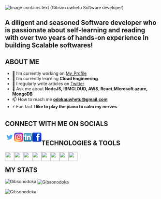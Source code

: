 <picture>
 <source media="(prefers-color-scheme: dark)" srcset="https://raw.githubusercontent.com/Gibsonodoka/Gibsonodoka/main/Gibson.png">
 <source media="(prefers-color-scheme: light)" srcset="https://raw.githubusercontent.com/Gibsonodoka/Gibsonodoka/main/Gibson.png">
 <img alt="Image contains text (Gibson uwhetu Software developer)" src="Image contains text (Gibson uwhetu)">
</picture>

## A diligent and seasoned Software developer who is passionate about self‑learning and reading with over two years of hands‑on experience In building Scalable softwares!

## ABOUT ME






- 🔭 I’m currently working on [My_Profile](https://github.com/Gibsonodoka)
- 🌱 I’m currently learning **Cloud Engineering**
- 📝 I regularly write articles on [Twitter](https://www.twitter.com)
- 💬 Ask me about **NodeJS, IBMCLOUD, AWS, React,MIcrosoft azure, MongoDB**
- 📫 How to reach me **odokauwhetu@gmail.com**
- ⚡ Fun fact **I like to play the piano to calm my nerves**


## CONNECT WITH ME ON SOCIALS


<a href="https://twitter.com/gibson_uwhetu" target="blank"> <img align="left" src="https://raw.githubusercontent.com/Gibsonodoka/Gibsonodoka/main/img/tw.png" width="30" height="30"/></a>
<a href="https://www.instagram.com/gibson_uwhetu" target="blank"> <img align="left" src="https://raw.githubusercontent.com/Gibsonodoka/Gibsonodoka/main/img/ig2.png" width="30" height="30"/></a>
<a href="https://ng.linkedin.com/in/uwhetu-gibson-449b92150" target="blank"> <img align="left" src="https://raw.githubusercontent.com/Gibsonodoka/Gibsonodoka/main/img/in1.png" width="30" height="30"/></a>
<a href="#" target="blank"> <img align="left" src="https://raw.githubusercontent.com/Gibsonodoka/Gibsonodoka/main/img/fb1.png" width="30" height="30"/></a>
# 


## TECHNOLOGIES & TOOLS



<a href="#" target="blank"> <img align="left" src="https://camo.githubusercontent.com/da7acacadecf91d6dc02efcd2be086bb6d78ddff19a1b7a0ab2755a6fda8b1e9/68747470733a2f2f63646e2e6a7364656c6976722e6e65742f67682f64657669636f6e732f64657669636f6e2f69636f6e732f68746d6c352f68746d6c352d6f726967696e616c2e737667" width="30" height="30"/></a>
<a href="#" target="blank"> <img align="left" src="https://camo.githubusercontent.com/2e496d4bfc6f753ddca87b521ce95c88219f77800212ffa6d4401ad368c82170/68747470733a2f2f63646e2e6a7364656c6976722e6e65742f67682f64657669636f6e732f64657669636f6e2f69636f6e732f637373332f637373332d6f726967696e616c2e737667" width="30" height="30"/></a>
<a href="#" target="blank"> <img align="left" src="https://camo.githubusercontent.com/26901b819fb10ef4e2c652aa40e24775247664d84a7597bebb66898a24dddedd/68747470733a2f2f63646e2e6a7364656c6976722e6e65742f67682f64657669636f6e732f64657669636f6e2f69636f6e732f736173732f736173732d6f726967696e616c2e737667" width="30" height="30"/></a>
<a href="#" target="blank"> <img align="left" src="https://camo.githubusercontent.com/c76217244e1b3700a87058abf858e20a313b06dfadd972121d0d42de5bd20fa5/68747470733a2f2f63646e2e6a7364656c6976722e6e65742f67682f64657669636f6e732f64657669636f6e2f69636f6e732f626f6f7473747261702f626f6f7473747261702d6f726967696e616c2e737667" width="30" height="30"/></a>
<a href="#" target="blank"> <img align="left" src="https://camo.githubusercontent.com/442c452cb73752bb1914ce03fce2017056d651a2099696b8594ddf5ccc74825e/68747470733a2f2f63646e2e6a7364656c6976722e6e65742f67682f64657669636f6e732f64657669636f6e2f69636f6e732f6a6176617363726970742f6a6176617363726970742d6f726967696e616c2e737667" width="30" height="30"/></a>
<a href="#" target="blank"> <img align="left" src="https://camo.githubusercontent.com/27d0b117da00485c56d69aef0fa310a3f8a07abecc8aa15fa38c8b78526c60ac/68747470733a2f2f63646e2e6a7364656c6976722e6e65742f67682f64657669636f6e732f64657669636f6e2f69636f6e732f72656163742f72656163742d6f726967696e616c2e737667" width="30" height="30"/></a>
<a href="#" target="blank"> <img align="left" src="https://camo.githubusercontent.com/900baefb89e187c8b32cdbb3b440d1502fe8f30a1a335cc5dc5868af0142f8b1/68747470733a2f2f63646e2e6a7364656c6976722e6e65742f67682f64657669636f6e732f64657669636f6e2f69636f6e732f6e6f64656a732f6e6f64656a732d6f726967696e616c2e737667" width="30" height="30"/></a>
<a href="#" target="blank"> <img align="left" src="https://camo.githubusercontent.com/9ebde7ca22ab3f3b4bf92d2743804ab9e581e413a16cdf3626c2092e69967d80/68747470733a2f2f63646e2e6a7364656c6976722e6e65742f67682f64657669636f6e732f64657669636f6e2f69636f6e732f6d6f6e676f64622f6d6f6e676f64622d6f726967696e616c2e737667" width="30" height="30"/></a>

<br>
<h2> MY STATS </h2>
<p>
 <img align="left" src="https://github-readme-stats.vercel.app/api/top-langs?username=Gibsonodoka&show_icons=true&locale=en&layout=compact" alt="Gibsonodoka" />
 </p>
 <p>&nbsp;<img align="center" src="https://github-readme-stats.vercel.app/api?username=Gibsonodoka&show_icons=true&locale=en" alt="Gibsonodoka" /></p>
<p><img align="center" src="https://github-readme-streak-stats.herokuapp.com/?user=Gibsonodoka&theme=dark" alt="Gibsonodoka" /></p>

